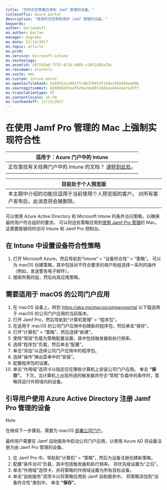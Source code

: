 ```yaml
---
title: "将符合性策略应用到 Jamf 管理的设备。"
titlesuffix: Azure portal
description: "使用符合性帮助保护 Jamf 管理的设备。"
keywords: 
author: barlanmsft
ms.author: barlan
manager: angrobe
ms.date: 11/14/2017
ms.topic: article
ms.prod: 
ms.service: microsoft-intune
ms.technology: 
ms.assetid: c87fd2bd-7f53-4f1b-b985-c34f2d85a7bc
ms.reviewer: elocholi
ms.suite: ems
ms.custom: intune-azure
ms.openlocfilehash: 6184552ce901ffc062f0453f169ec992049ae69b
ms.sourcegitcommit: 82088d297eef629e3da6011681ead442ae7e25f7
ms.translationtype: HT
ms.contentlocale: zh-CN
ms.lasthandoff: 11/15/2017
---
```

# <a name="enforce-compliance-on-macs-managed-with-jamf-pro"></a>在使用 Jamf Pro 管理的 Mac 上强制实现符合性

|适用于：Azure 门户中的 Intune |
|--|
|正在查找有关经典门户中的 Intune 的文档？ [请转到此处](/intune/introduction-intune?toc=/intune-classic/toc.json)。|
| |

|目前处于个人预览版|
|--|
|本主题中介绍的功能仅适用于当前使用个人预览版的客户。 对所有客户发布后，此消息将会被删除。|
| |

可以使用 Azure Active Directory 和 Microsoft Intune 的条件访问策略，以确保最终用户符合组织的要求。 可以将这些策略应用到[使用 Jamf Pro 管理](conditional-access-integrate-jamf.md)的 Mac。 这需要能够同时访问 Intune 和 Jamf Pro 控制台。

## <a name="set-up-device-compliance-policies-in-intune"></a>在 Intune 中设置设备符合性策略

1. 打开 Microsoft Azure，然后导航到“Intune” > “设备符合性” > “策略”。 可以为 macOS 创建策略，其中包括对不符合要求的用户和组选择一系列的操作（例如，发送警告电子邮件）。
2. 搜索所需的组，然后向其应用策略。

## <a name="require-the-company-portal-app-for-macos"></a>需要适用于 macOS 的公司门户应用

1. 在 macOS 设备上，转到 https://aka.ms/macoscompanyportal 以下载适用于 macOS 的公司门户应用的当前版本。
2. 打开 Jamf Pro，然后导航到“计算机管理” > “程序包”。
3. 在适用于 macOS 的公司门户应用中创建新的程序包，然后单击“保存”。
4. 打开“计算机” > “策略”，然后选择“新建”。
5. 使用“常规”负载为策略配置设置，其中包括触发器和执行频率。
6. 选择“程序包”负载，然后单击“配置”。
7. 单击“添加”以选择公司门户应用中的程序包。
8. 选择“操作”弹出菜单中的“安装”。
9. 配置程序包的设置。
10. 单击“作用域”选项卡以指定应在哪些计算机上安装公司门户应用。 单击 **“保存”**。 下次，当计算机上出现所选的触发器并符合“常规”负载中的条件时，策略将运行作用域内的设备。

## <a name="direct-your-users-to-register-jamf-pro-managed-devices-with-azure-active-directory"></a>引导用户使用 Azure Active Directory 注册 Jamf Pro 管理的设备

> [!NOTE]
> 在继续下一步骤前，需要为 macOS [部署公司门户](conditional-access-assign-jamf.md#require-the-company-portal-app-for-macos)。  

最终用户需要在 Jamf 自助服务中启动公司门户应用，以使用 Azure AD 将设备注册为由 Jamf Pro 管理的设备。

1. 在 Jamf Pro 中，导航到“计算机” > “策略”，然后为设备注册创建新策略。
2. 配置“条件访问”负载，其中包括触发器和执行频率。 将优先级设置为“之后”。
3. 单击“作用域”选项卡，并将策略的作用域设置为所有目标设备。
4. 单击“自助服务”选项卡以将策略应用到 Jamf 自助服务中。 将策略添加到“设备符合性”类别中。 单击 **“保存”**。
